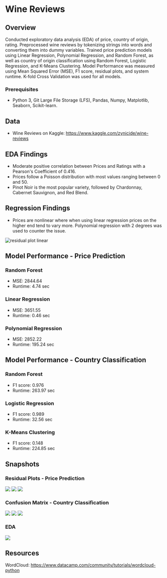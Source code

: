 # Wine Reviews
## Overview
Conducted exploratory data analysis (EDA) of price, country of origin, rating. Preprocessed wine reviews by tokenizing strings into
words and converting them into dummy variables. Trained price prediction models using Linear Regression, Polynomial Regression,
and Random Forest, as well as country of origin classification using Random Forest, Logistic Regression, and K-Means Clustering. 
Model Performance was measured using Mean Squared Error (MSE), F1 score, residual plots, and system runtime. K-fold Cross Validation
was used for all models.

### Prerequisites
- Python 3, Git Large File Storage (LFS), Pandas, Numpy, Matplotlib, Seaborn, Scikit-learn.

## Data
- Wine Reviews on Kaggle: https://www.kaggle.com/zynicide/wine-reviews

## EDA Findings
- Moderate positive correlation between Prices and Ratings with a Pearson's Coefficient of 0.416.
- Prices follow a Poisson distribution with most values ranging between 0 and 50.
- Pinot Noir is the most popular variety, followed by Chardonnay, Cabernet Sauvignon, and Red Blend.

## Regression Findings
- Prices are nonlinear where when using linear regression prices on the higher end tend to vary more. Polynomial regression with 2 degrees was used to counter the issue.

![residual plot linear](https://github.com/jordanchow1/wine_reviews/blob/master/snapshots/residual_plot_linear.png)

## Model Performance - Price Prediction
### Random Forest
- MSE: 2844.64
- Runtime: 4.74 sec
### Linear Regression
- MSE: 3651.55
- Runtime: 0.46 sec
### Polynomial Regression
- MSE: 2852.22
- Runtime: 195.24 sec

## Model Performance - Country Classification
### Random Forest
- F1 score: 0.976
- Runtime: 263.97 sec

### Logistic Regression
- F1 score: 0.989
- Runtime: 32.56 sec

### K-Means Clustering
- F1 score: 0.148
- Runtime: 224.85 sec

## Snapshots
### Residual Plots - Price Prediction
![](https://github.com/jordanchow1/wine_reviews/blob/master/snapshots/residual_plot_rf.png)
![](https://github.com/jordanchow1/wine_reviews/blob/master/snapshots/residual_plot_linear.png)
![](https://github.com/jordanchow1/wine_reviews/blob/master/snapshots/residual_plot_poly.png)

### Confusion Matrix - Country Classification
![](https://github.com/jordanchow1/wine_reviews/blob/master/snapshots/cm_rf.png)
![](https://github.com/jordanchow1/wine_reviews/blob/master/snapshots/cm_linear.png)
![](https://github.com/jordanchow1/wine_reviews/blob/master/snapshots/cm_kmeans.png)

### EDA
![](https://github.com/jordanchow1/wine_reviews/blob/master/snapshots/num_reviews.png)

## Resources
WordCloud: https://www.datacamp.com/community/tutorials/wordcloud-python


